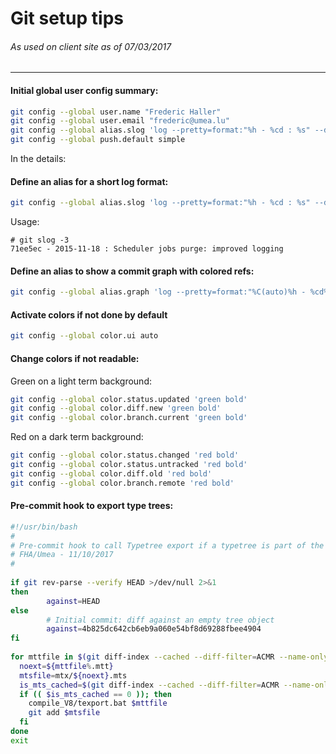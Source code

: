 Git setup tips
==============
###### As used on client site as of 07/03/2017
---

#### Initial global user config summary:
```bash
git config --global user.name "Frederic Haller"
git config --global user.email "frederic@umea.lu"
git config --global alias.slog 'log --pretty=format:"%h - %cd : %s" --date=short'
git config --global push.default simple
```
In the details:
#### Define an alias for a short log format:
```bash
git config --global alias.slog 'log --pretty=format:"%h - %cd : %s" --date=short'
```
Usage:
```
# git slog -3
71ee5ec - 2015-11-18 : Scheduler jobs purge: improved logging
```
#### Define an alias to show a commit graph with colored refs:
```bash
git config --global alias.graph 'log --pretty=format:"%C(auto)%h - %cd%d : %s" --date=short --graph'
```
#### Activate colors if not done by default
```bash
git config --global color.ui auto
```
#### Change colors if not readable:
Green on a light term background:
```bash
git config --global color.status.updated 'green bold'
git config --global color.diff.new 'green bold'
git config --global color.branch.current 'green bold'
```
Red on a dark term background:
```bash
git config --global color.status.changed 'red bold'
git config --global color.status.untracked 'red bold'
git config --global color.diff.old 'red bold'
git config --global color.branch.remote 'red bold'
```
#### Pre-commit hook to export type trees:
```bash
#!/usr/bin/bash
#
# Pre-commit hook to call Typetree export if a typetree is part of the commit.
# FHA/Umea - 11/10/2017
#
　
if git rev-parse --verify HEAD >/dev/null 2>&1
then
        against=HEAD
else
        # Initial commit: diff against an empty tree object
        against=4b825dc642cb6eb9a060e54bf8d69288fbee4904
fi
　
for mttfile in $(git diff-index --cached --diff-filter=ACMR --name-only $against | grep "\.mtt$"); do
  noext=${mttfile%.mtt}
  mtsfile=mtx/${noext}.mts
  is_mts_cached=$(git diff-index --cached --diff-filter=ACMR --name-only $against | grep -c ${mtsfile})
  if (( $is_mts_cached == 0 )); then
    compile_V8/texport.bat $mttfile
    git add $mtsfile
  fi
done
exit
```
